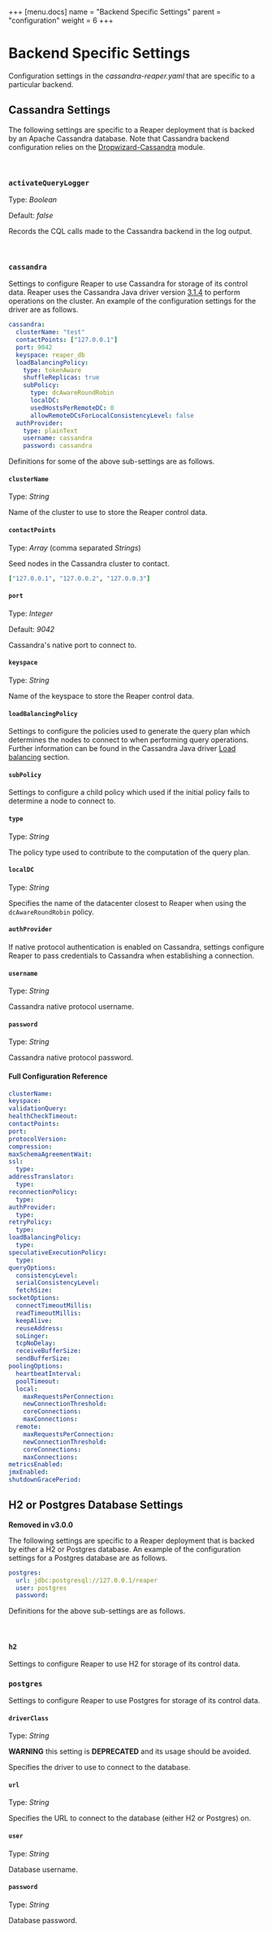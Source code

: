 +++
[menu.docs]
name = "Backend Specific Settings"
parent = "configuration"
weight = 6
+++

# Backend Specific Settings

Configuration settings in the *cassandra-reaper.yaml* that are specific to a particular backend.

## Cassandra Settings

The following settings are specific to a Reaper deployment that is backed by an Apache Cassandra database.
Note that Cassandra backend configuration relies on the [Dropwizard-Cassandra](https://github.com/composable-systems/dropwizard-cassandra) module.

</br>

### `activateQueryLogger`

Type: *Boolean*

Default: *false*

Records the CQL calls made to the Cassandra backend in the log output.

</br>

### `cassandra`

Settings to configure Reaper to use Cassandra for storage of its control data. Reaper uses the Cassandra Java driver version [3.1.4](http://docs.datastax.com/en/developer/java-driver/3.1/) to perform operations on the cluster. An example of the configuration settings for the driver are as follows.

```yaml
cassandra:
  clusterName: "test"
  contactPoints: ["127.0.0.1"]
  port: 9042
  keyspace: reaper_db
  loadBalancingPolicy:
    type: tokenAware
    shuffleReplicas: true
    subPolicy:
      type: dcAwareRoundRobin
      localDC:
      usedHostsPerRemoteDC: 0
      allowRemoteDCsForLocalConsistencyLevel: false
  authProvider:
    type: plainText
    username: cassandra
    password: cassandra
```



Definitions for some of the above sub-settings are as follows.

#### `clusterName`

Type: *String*

Name of the cluster to use to store the Reaper control data.

#### `contactPoints`

Type: *Array* (comma separated *Strings*)

Seed nodes in the Cassandra cluster to contact.

```yaml
["127.0.0.1", "127.0.0.2", "127.0.0.3"]
```

#### `port`

Type: *Integer*

Default: *9042*

Cassandra's native port to connect to.

#### `keyspace`

Type: *String*

Name of the keyspace to store the Reaper control data.

#### `loadBalancingPolicy`

Settings to configure the policies used to generate the query plan which determines the nodes to connect to when performing query operations. Further information can be found in the Cassandra Java driver [Load balancing](http://docs.datastax.com/en/developer/java-driver/3.1/manual/load_balancing/) section.

#### `subPolicy`

Settings to configure a child policy which used if the initial policy fails to determine a node to connect to.

#### `type`

Type: *String*

The policy type used to contribute to the computation of the query plan.

#### `localDC`

Type: *String*

Specifies the name of the datacenter closest to Reaper when using the `dcAwareRoundRobin` policy.

#### `authProvider`

If native protocol authentication is enabled on Cassandra,  settings configure Reaper to pass credentials to Cassandra when establishing a connection.

#### `username`

Type: *String*

Cassandra native protocol username.

#### `password`

Type: *String*

Cassandra native protocol password.

#### Full Configuration Reference

```yaml
clusterName:
keyspace:
validationQuery:
healthCheckTimeout:
contactPoints:
port:
protocolVersion:
compression:
maxSchemaAgreementWait:
ssl:
  type:
addressTranslator:
  type:
reconnectionPolicy:
  type:
authProvider:
  type:
retryPolicy:
  type:
loadBalancingPolicy:
  type:
speculativeExecutionPolicy:
  type:
queryOptions:
  consistencyLevel:
  serialConsistencyLevel:
  fetchSize:
socketOptions:
  connectTimeoutMillis:
  readTimeoutMillis:
  keepAlive:
  reuseAddress:
  soLinger:
  tcpNoDelay:
  receiveBufferSize:
  sendBufferSize:
poolingOptions:
  heartbeatInterval:
  poolTimeout:
  local:
    maxRequestsPerConnection:
    newConnectionThreshold:
    coreConnections:
    maxConnections:
  remote:
    maxRequestsPerConnection:
    newConnectionThreshold:
    coreConnections:
    maxConnections:
metricsEnabled:
jmxEnabled:
shutdownGracePeriod:
```

## H2 or Postgres Database Settings

**Removed in v3.0.0**

The following settings are specific to a Reaper deployment that is backed by either a H2 or Postgres database. An example of the configuration settings for a Postgres database are as follows.

```yaml
postgres:
  url: jdbc:postgresql://127.0.0.1/reaper
  user: postgres
  password:
```

Definitions for the above sub-settings are as follows.

</br>

### `h2`

Settings to configure Reaper to use H2 for storage of its control data.

### `postgres`

Settings to configure Reaper to use Postgres for storage of its control data.

#### `driverClass`

Type: *String*

**WARNING** this setting is **DEPRECATED** and its usage should be avoided.

Specifies the driver to use to connect to the database.

#### `url`

Type: *String*

Specifies the URL to connect to the database (either H2 or Postgres) on.

#### `user`

Type: *String*

Database username.

#### `password`

Type: *String*

Database password.
